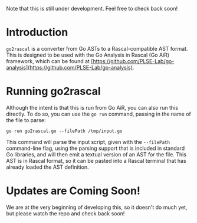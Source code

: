 Note that this is still under development. Feel free to check back soon!

# Introduction

`go2rascal` is a converter from Go ASTs to a Rascal-compatible AST format. 
This is designed to be used with the Go Analysis in Rascal (Go AiR) framework,
which can be found at [https://github.com/PLSE-Lab/go-analysis](https://github.com/PLSE-Lab/go-analysis).

# Running go2rascal

Although the intent is that this is run from Go AiR, you can also run this
directly. To do so, you can use the `go run` command, passing in the name
of the file to parse:

```
go run go2rascal.go --filePath /tmp/input.go
```

This command will parse the input script, given with the `--filePath`
command-line flag, using the parsing support that is included in 
standard Go libraries, and will then emit a textual version
of an AST for the file. This AST is in Rascal format, so it can be
pasted into a Rascal terminal that has already loaded the AST definition.

# Updates are Coming Soon!

We are at the very beginning of developing this, so it doesn't do much yet,
but please watch the repo and check back soon!